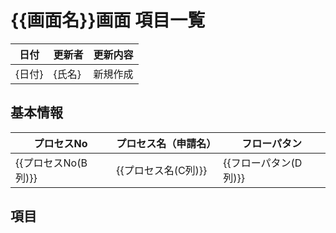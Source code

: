 # {{画面名}}画面 項目一覧
|日付|更新者|更新内容|
|---|---|---|
|{日付}|{氏名}|新規作成|

## 基本情報
|プロセスNo|プロセス名（申請名）|フローパタン|
|---|---|---|
| {{プロセスNo(B列)}} | {{プロセス名(C列)}} | {{フローパタン(D列)}} |

## 項目

